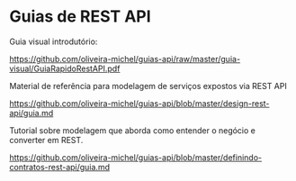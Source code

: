 # Guias de REST API

Guia visual introdutório:

https://github.com/oliveira-michel/guias-api/raw/master/guia-visual/GuiaRapidoRestAPI.pdf

Material de referência para modelagem de serviços expostos via REST API

https://github.com/oliveira-michel/guias-api/blob/master/design-rest-api/guia.md

Tutorial sobre modelagem que aborda como entender o negócio e converter em REST.

https://github.com/oliveira-michel/guias-api/blob/master/definindo-contratos-rest-api/guia.md

